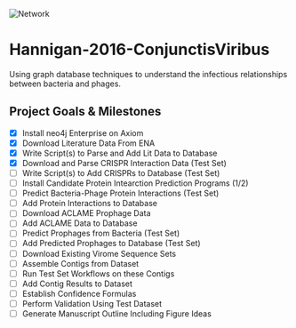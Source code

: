 ![Network](https://45.media.tumblr.com/0c420f0898939384eb5555ab216d2d75/tumblr_no0ahfANdz1s4fz4bo1_500.gif)

# Hannigan-2016-ConjunctisViribus
Using graph database techniques to understand the infectious relationships between bacteria and phages.

## Project Goals & Milestones
- [x] Install neo4j Enterprise on Axiom
- [x] Download Literature Data From ENA
- [x] Write Script(s) to Parse and Add Lit Data to Database
- [x] Download and Parse CRISPR Interaction Data (Test Set)
- [ ] Write Script(s) to Add CRISPRs to Database (Test Set)
- [ ] Install Candidate Protein Intearction Prediction Programs (1/2)
- [ ] Predict Bacteria-Phage Protein Interactions (Test Set)
- [ ] Add Protein Interactions to Database
- [ ] Download ACLAME Prophage Data
- [ ] Add ACLAME Data to Database
- [ ] Predict Prophages from Bacteria (Test Set)
- [ ] Add Predicted Prophages to Database (Test Set)
- [ ] Download Existing Virome Sequence Sets
- [ ] Assemble Contigs from Dataset
- [ ] Run Test Set Workflows on these Contigs
- [ ] Add Contig Results to Dataset
- [ ] Establish Confidence Formulas
- [ ] Perform Validation Using Test Dataset
- [ ] Generate Manuscript Outline Including Figure Ideas
